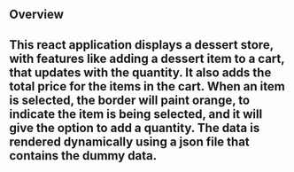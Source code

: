 ## Overview

## This react application displays a dessert store, with features like adding a dessert item to a cart, that updates with the quantity. It also adds the total price for the items in the cart. When an item is selected, the border will paint orange, to indicate the item is being selected, and it will give the option to add a quantity. The data is rendered dynamically using a json file that contains the dummy data.